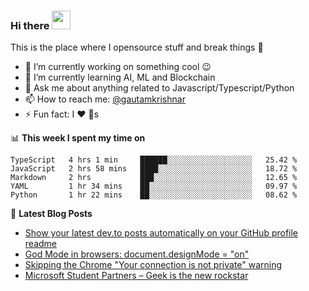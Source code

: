 ### Hi there <img src="https://media.giphy.com/media/hvRJCLFzcasrR4ia7z/giphy.gif" width="30px">
This is the place where I opensource stuff and break things :rofl:

- 🔭 I’m currently working on something cool :wink:
- 🌱 I’m currently learning AI, ML and Blockchain
- 💬 Ask me about anything related to Javascript/Typescript/Python
- 📫 How to reach me: [@gautamkrishnar](https://twitter.com/gautamkrishnar)
- ⚡ Fun fact: I :heart: :dog:s

📊 **This week I spent my time on**
<!--START_SECTION:waka-->
```text
TypeScript   4 hrs 1 min     ██████░░░░░░░░░░░░░░░░░░░   25.42 % 
JavaScript   2 hrs 58 mins   ████░░░░░░░░░░░░░░░░░░░░░   18.72 % 
Markdown     2 hrs           ███░░░░░░░░░░░░░░░░░░░░░░   12.65 % 
YAML         1 hr 34 mins    ██░░░░░░░░░░░░░░░░░░░░░░░   09.97 % 
Python       1 hr 22 mins    ██░░░░░░░░░░░░░░░░░░░░░░░   08.62 %
```
<!--END_SECTION:waka-->

📕 **Latest Blog Posts**
<!-- BLOG-POST-LIST:START -->
- [Show your latest dev.to posts automatically on your GitHub profile readme](https://dev.to/gautamkrishnar/show-your-latest-dev-to-posts-automatically-in-your-github-profile-readme-3nk8)
- [God Mode in browsers: document.designMode = "on"](https://dev.to/gautamkrishnar/god-mode-in-browsers-document-designmode-on-2pmo)
- [Skipping the Chrome "Your connection is not private" warning](https://dev.to/gautamkrishnar/quickbits-1-skipping-the-chrome-your-connection-is-not-private-warning-4kp1)
- [Microsoft Student Partners – Geek is the new rockstar](https://dev.to/gautamkrishnar/microsoft-student-partners--geek-is-the-new-rockstar)
<!-- BLOG-POST-LIST:END -->
